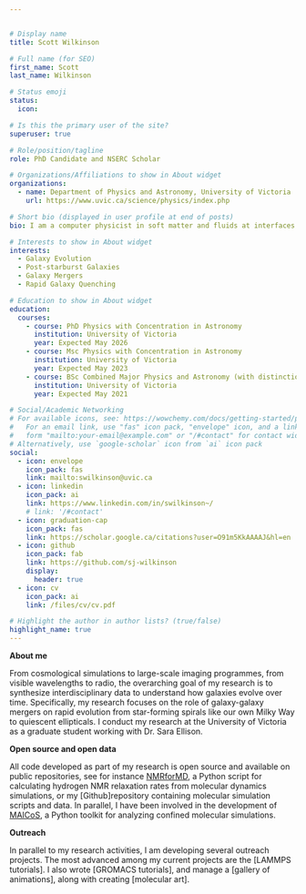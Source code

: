 ```yaml
---


# Display name
title: Scott Wilkinson

# Full name (for SEO)
first_name: Scott
last_name: Wilkinson

# Status emoji
status:
  icon:

# Is this the primary user of the site?
superuser: true

# Role/position/tagline
role: PhD Candidate and NSERC Scholar

# Organizations/Affiliations to show in About widget
organizations:
  - name: Department of Physics and Astronomy, University of Victoria
    url: https://www.uvic.ca/science/physics/index.php

# Short bio (displayed in user profile at end of posts)
bio: I am a computer physicist in soft matter and fluids at interfaces at LIPhy in Grenoble, France.

# Interests to show in About widget
interests:
  - Galaxy Evolution
  - Post-starburst Galaxies
  - Galaxy Mergers
  - Rapid Galaxy Quenching

# Education to show in About widget
education:
  courses:
    - course: PhD Physics with Concentration in Astronomy
      institution: University of Victoria
      year: Expected May 2026
    - course: Msc Physics with Concentration in Astronomy
      institution: University of Victoria
      year: Expected May 2023
    - course: BSc Combined Major Physics and Astronomy (with distinction)
      institution: University of Victoria
      year: Expected May 2021

# Social/Academic Networking
# For available icons, see: https://wowchemy.com/docs/getting-started/page-builder/#icons
#   For an email link, use "fas" icon pack, "envelope" icon, and a link in the
#   form "mailto:your-email@example.com" or "/#contact" for contact widget.
# Alternatively, use `google-scholar` icon from `ai` icon pack
social:
  - icon: envelope
    icon_pack: fas
    link: mailto:swilkinson@uvic.ca
  - icon: linkedin
    icon_pack: ai
    link: https://www.linkedin.com/in/swilkinson~/
    # link: '/#contact'
  - icon: graduation-cap
    icon_pack: fas
    link: https://scholar.google.ca/citations?user=O91m5KkAAAAJ&hl=en
  - icon: github
    icon_pack: fab
    link: https://github.com/sj-wilkinson
    display:
      header: true
  - icon: cv
    icon_pack: ai
    link: /files/cv/cv.pdf

# Highlight the author in author lists? (true/false)
highlight_name: true
---
```


**About me**

From cosmological simulations to large-scale imaging programmes, from visible wavelengths to radio, the overarching goal of my research is to synthesize interdisciplinary data to understand how galaxies evolve over time. Specifically, my research focuses on the role of galaxy-galaxy mergers on rapid evolution from star-forming spirals like our own Milky Way to quiescent ellipticals. I conduct my research at the University of Victoria as a graduate student working with Dr. Sara Ellison. 

**Open source and open data**

All code developed as part of my research is open source and available on public repositories, see for instance 
[NMRforMD](https://nmrformd.readthedocs.io), a Python script for calculating hydrogen NMR relaxation rates from molecular dynamics simulations,
or my [Github]repository containing molecular simulation scripts and data.
In parallel, I have been involved in the development of [MAICoS](https://maicos-devel.gitlab.io/maicos/index.html),
a Python toolkit for analyzing confined molecular simulations.

**Outreach**

In parallel to my research activities, I am developing several outreach projects. The most advanced 
among my current projects are the [LAMMPS tutorials]. 
I also wrote [GROMACS tutorials], and manage a
[gallery of animations], along with creating 
[molecular art].
